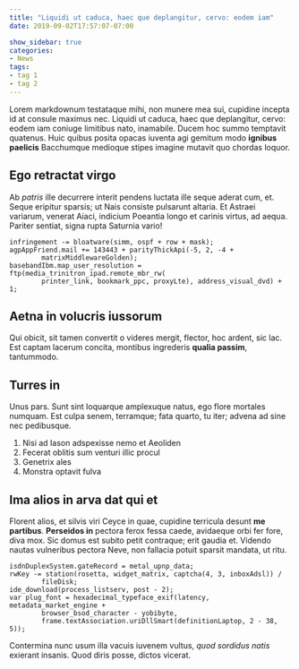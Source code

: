 ```yaml
---
title: "Liquidi ut caduca, haec que deplangitur, cervo: eodem iam"
date: 2019-09-02T17:57:07-07:00

show_sidebar: true
categories:
- News
tags:
- tag 1
- tag 2
---
```

Lorem markdownum testataque mihi, non munere mea sui, cupidine incepta id at
consule maximus nec. Liquidi ut caduca, haec que deplangitur, cervo: eodem iam
coniuge limitibus nato, inamabile. Ducem hoc summo temptavit quatenus. Huic
quibus posita opacas iuventa agi gemitum modo **ignibus paelicis** Bacchumque
medioque stipes imagine mutavit quo chordas loquor.

## Ego retractat virgo

Ab *patris* ille decurrere interit pendens luctata ille seque aderat cum, et.
Seque eripitur sparsis; ut Nais consiste pulsarunt altaria. Et Astraei variarum,
venerat Aiaci, indicium Poeantia longo et carinis virtus, ad aequa. Pariter
sentiat, signa rupta Saturnia vario!

    infringement -= bloatware(simm, ospf + row + mask);
    agpAppFriend.mail += 143443 + parityThickApi(-5, 2, -4 +
            matrixMiddlewareGolden);
    basebandIbm.map_user_resolution = ftp(media_trinitron_ipad.remote_mbr_rw(
            printer_link, bookmark_ppc, proxyLte), address_visual_dvd) + 1;

## Aetna in volucris iussorum

Qui obicit, sit tamen convertit o videres mergit, flector, hoc ardent, sic lac.
Est captam lacerum concita, montibus ingrederis **qualia passim**, tantummodo.

## Turres in

Unus pars. Sunt sint loquarque amplexuque natus, ego flore mortales numquam. Est
culpa senem, terramque; fata quarto, tu iter; advena ad sine nec pedibusque.

1. Nisi ad Iason adspexisse nemo et Aeoliden
2. Fecerat oblitis sum venturi illic procul
3. Genetrix ales
4. Monstra optavit fulva

## Ima alios in arva dat qui et

Florent alios, et silvis viri Ceyce in quae, cupidine terricula desunt **me
partibus**. **Perseidos in** pectora ferox fessa caede, avidaeque orbi fer fore,
diva mox. Sic domus est subito petit contraque; erit gaudia et. Videndo nautas
vulneribus pectora Neve, non fallacia potuit sparsit mandata, ut ritu.

    isdnDuplexSystem.gateRecord = metal_upnp_data;
    rwKey -= station(rosetta, widget_matrix, captcha(4, 3, inboxAdsl)) /
            fileDisk;
    ide_download(process_listserv, post - 2);
    var plug_font = hexadecimal_typeface_exif(latency, metadata_market_engine +
            browser_bsod_character - yobibyte,
            frame.textAssociation.uriDllSmart(definitionLaptop, 2 - 38, 5));

Contermina nunc usum illa vacuis iuvenem vultus, *quod sordidus natis* exierant
insanis. Quod diris posse, dictos vicerat.